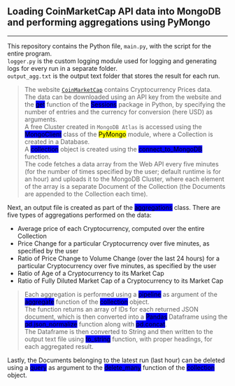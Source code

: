 ## Loading CoinMarketCap API data into MongoDB and performing aggregations using PyMongo
--------------------------------------
This repository contains the Python file, `main.py`, with the script for the entire program.<br />`logger.py` is the custom logging module used for logging and generating logs for every run in a separate folder.<br />`output_agg.txt` is the output text folder that stores the result for each run.

> The website [`CoinMarketCap`](https://coinmarketcap.com/) contains Cryptocurrency Prices data.<br />
The data can be downloaded using an API key from the website and the <mark style="background-color: blue">get</mark> function of the <mark style="background-color: blue">Sessions</mark> package in Python, by specifying the number of entries and the currency for conversion (here USD) as arguments.<br />
A free Cluster created in `MongoDB Atlas` is accessed using the <mark style="background-color: blue">MongoClient</mark> class of the <mark style="background-color: yellow">PyMongo</mark> module, where a Collection is created in a Database.<br />
A <mark style="background-color: blue">collection</mark> object is created using the <mark style="background-color: blue">connect_to_MongoDB</mark> function.<br />The code fetches a data array from the Web API every five minutes (for the number of times specified by the user; default runtime is for an hour) and uploads it to the MongoDB Cluster, where each element of the array is a separate Document of the Collection (the Documents are appended to the Collection each time).

Next, an output file is created as part of the <mark style="background-color: blue">aggregations</mark> class. There are five types of aggregations performed on the data:
* Average price of each Cryptocurrency, computed over the entire Collection
* Price Change for a particular Cryptocurrency over five minutes, as specified by the user
* Ratio of Price Change to Volume Change (over the last 24 hours) for a particular Cryptocurrency over five minutes, as specified by the user
* Ratio of Age of a Cryptocurrency to its Market Cap
* Ratio of Fully Diluted Market Cap of a Cryptocurrency to its Market Cap

> Each aggregation is performed using a <mark style="background-color: blue">pipeline</mark> as argument of the <mark style="background-color: blue">aggregate</mark> function of the <mark style="background-color: blue">collection</mark> object.<br />
The function returns an array of IDs for each returned JSON document, which is then converted into a <mark style="background-color: blue">Pandas</mark> Dataframe using the <mark style="background-color: blue">pd.json_normalize</mark> function along with <mark style="background-color: blue">pd.concat</mark>.<br />
The Dataframe is then converted to String and then written to the output text file using <mark style="background-color: blue">to_string</mark> function, with proper headings, for each aggregated result.<br />

Lastly, the Documents belonging to the latest run (last hour) can be deleted using a <mark style="background-color: blue">query</mark> as argument to the <mark style="background-color: blue">delete_many</mark> function of the <mark style="background-color: blue">collection</mark> object.



